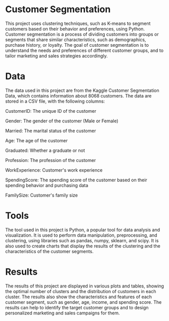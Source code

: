 # Customer Segmentation
This project uses clustering techniques, such as K-means to segment customers based on their behavior and preferences, using Python. Customer segmentation is a process of dividing customers into groups or segments that share similar characteristics, such as demographics, purchase history, or loyalty. The goal of customer segmentation is to understand the needs and preferences of different customer groups, and to tailor marketing and sales strategies accordingly.

# Data
The data used in this project are from the Kaggle Customer Segmentation Data, which contains information about 8068 customers. The data are stored in a CSV file, with the following columns:

CustomerID: The unique ID of the customer

Gender: The gender of the customer (Male or Female)          

Married: The marital status of the customer       

Age: The age of the customer          

Graduated: Whether a graduate or not     

Profession: The profession of the customer    

WorkExperience:  Customer's work experience

SpendingScore:  The spending score of the customer based on their spending behavior and purchasing data 

FamilySize: Customer's family size   

# Tools
The tool used in this project is Python, a popular tool for data analysis and visualization. It is used to perform data manipulation, preprocessing, and clustering, using libraries such as pandas, numpy, sklearn, and scipy. It is also used to create charts that display the results of the clustering and the characteristics of the customer segments.

# Results
The results of this project are displayed in various plots and tables, showing the optimal number of clusters and the distribution of customers in each cluster. The results also show the characteristics and features of each customer segment, such as gender, age, income, and spending score. The results can help to identify the target customer groups and to design personalized marketing and sales campaigns for them.
